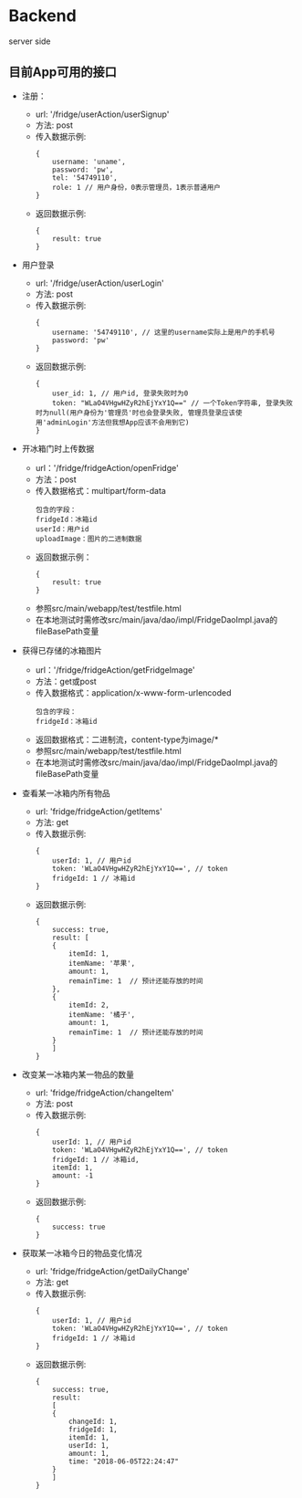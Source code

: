 # Backend
server side

## 目前App可用的接口
- 注册：
    - url: '/fridge/userAction/userSignup'
    - 方法: post
    - 传入数据示例: 
        ```
        {
            username: 'uname',
            password: 'pw',
            tel: '54749110',
            role: 1 // 用户身份，0表示管理员，1表示普通用户
        }
        ```
    - 返回数据示例:
        ```
        {
            result: true
        }
        ```

- 用户登录
    - url: '/fridge/userAction/userLogin'
    - 方法: post
    - 传入数据示例:
        ```
        {
            username: '54749110', // 这里的username实际上是用户的手机号
            password: 'pw'
        }
        ```
    - 返回数据示例:
        ```
        {
            user_id: 1, // 用户id, 登录失败时为0
            token: "WLaO4VHgwHZyR2hEjYxY1Q==" // 一个Token字符串, 登录失败时为null(用户身份为'管理员'时也会登录失败, 管理员登录应该使用'adminLogin'方法但我想App应该不会用到它)
        }
        ```

- 开冰箱门时上传数据
    - url：'/fridge/fridgeAction/openFridge'
    - 方法：post
    - 传入数据格式：multipart/form-data
        ```
        包含的字段：
        fridgeId：冰箱id
        userId：用户id
        uploadImage：图片的二进制数据
        ```
    - 返回数据示例：
        ```
        {
            result: true
        }
        ```
    - 参照src/main/webapp/test/testfile.html
    - 在本地测试时需修改src/main/java/dao/impl/FridgeDaoImpl.java的fileBasePath变量

- 获得已存储的冰箱图片
    - url：'/fridge/fridgeAction/getFridgeImage'
    - 方法：get或post
    - 传入数据格式：application/x-www-form-urlencoded
        ```
        包含的字段：
        fridgeId：冰箱id
        ```
    - 返回数据格式：二进制流，content-type为image/*
    - 参照src/main/webapp/test/testfile.html
    - 在本地测试时需修改src/main/java/dao/impl/FridgeDaoImpl.java的fileBasePath变量

- 查看某一冰箱内所有物品
    - url: 'fridge/fridgeAction/getItems'
    - 方法: get
    - 传入数据示例:
        ```
        {
            userId: 1, // 用户id
            token: 'WLaO4VHgwHZyR2hEjYxY1Q==', // token
            fridgeId: 1 // 冰箱id
        }
        ```
    - 返回数据示例: 
        ```
        {
            success: true,
            result: [
            {
                itemId: 1,
                itemName: '苹果',
                amount: 1,
                remainTime: 1  // 预计还能存放的时间
            },
            {
                itemId: 2,
                itemName: '橘子',
                amount: 1,
                remainTime: 1  // 预计还能存放的时间
            }
            ]
        }
        ```

- 改变某一冰箱内某一物品的数量
    - url: 'fridge/fridgeAction/changeItem'
    - 方法: post
    - 传入数据示例:
        ```
        {
            userId: 1, // 用户id
            token: 'WLaO4VHgwHZyR2hEjYxY1Q==', // token
            fridgeId: 1 // 冰箱id,
            itemId: 1,
            amount: -1
        }
        ```
    - 返回数据示例:
        ```
        {
            success: true
        }
        ```

- 获取某一冰箱今日的物品变化情况
    - url: 'fridge/fridgeAction/getDailyChange'
    - 方法: get
    - 传入数据示例:
        ```
        {
            userId: 1, // 用户id
            token: 'WLaO4VHgwHZyR2hEjYxY1Q==', // token
            fridgeId: 1 // 冰箱id
        }
        ```
    - 返回数据示例:
        ```
        {
            success: true,
            result: 
            [
            {
                changeId: 1,
                fridgeId: 1,
                itemId: 1,
                userId: 1,
                amount: 1,
                time: "2018-06-05T22:24:47"
            }
            ]
        }
        ```